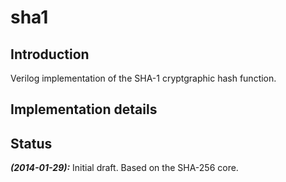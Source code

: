 sha1
====

## Introduction ##
Verilog implementation of the SHA-1 cryptgraphic hash function.


## Implementation details ##


## Status ##
***(2014-01-29):*** Initial draft. Based on the SHA-256 core. 

